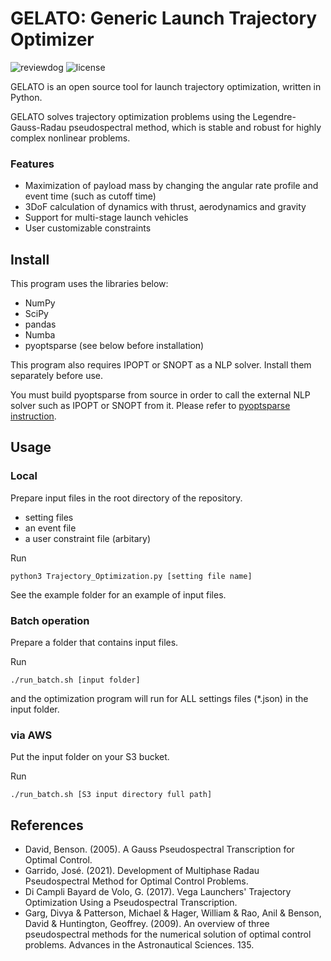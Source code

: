 # GELATO: Generic Launch Trajectory Optimizer
![reviewdog](https://github.com/istellartech/Trajectory_Optimization/actions/workflows/reviewdog.yaml/badge.svg)
![license](https://img.shields.io/github/license/istellartech/GELATO)

GELATO is an open source tool for launch trajectory optimization, written in Python.

GELATO solves trajectory optimization problems using the Legendre-Gauss-Radau pseudospectral method, which is stable and robust for highly complex nonlinear problems.


### Features

 - Maximization of payload mass by changing the angular rate profile and event time (such as cutoff time)
 - 3DoF calculation of dynamics with thrust, aerodynamics and gravity
 - Support for multi-stage launch vehicles
 - User customizable constraints

## Install

This program uses the libraries below:
 - NumPy
 - SciPy
 - pandas
 - Numba
 - pyoptsparse (see below before installation)

This program also requires IPOPT or SNOPT as a NLP solver. Install them separately before use.

You must build pyoptsparse from source in order to call the external NLP solver such as IPOPT or SNOPT from it. Please refer to [pyoptsparse instruction](https://mdolab-pyoptsparse.readthedocs-hosted.com/en/latest/optimizers/IPOPT.html).




## Usage

### Local

Prepare input files in the root directory of the repository.
 - setting files
 - an event file
 - a user constraint file (arbitary)

Run
```
python3 Trajectory_Optimization.py [setting file name]
```

See the example folder for an example of input files.


### Batch operation

Prepare a folder that contains input files.

Run
```
./run_batch.sh [input folder]
```

and the optimization program will run for ALL settings files (\*.json) in the input folder.


### via AWS

Put the input folder on your S3 bucket.

Run
```
./run_batch.sh [S3 input directory full path]
```


## References

 - David, Benson. (2005). A Gauss Pseudospectral Transcription for Optimal Control.
 - Garrido, José. (2021). Development of Multiphase Radau Pseudospectral Method for Optimal Control Problems.
 - Di Campli Bayard de Volo, G. (2017). Vega Launchers' Trajectory Optimization Using a Pseudospectral Transcription.
 - Garg, Divya & Patterson, Michael & Hager, William & Rao, Anil & Benson, David & Huntington, Geoffrey. (2009). An overview of three pseudospectral methods for the numerical solution of optimal control problems. Advances in the Astronautical Sciences. 135. 
 
